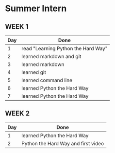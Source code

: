 # Summer Intern

## WEEK 1
| Day | Done |
|---|---|
|1 | read "Learning Python the Hard Way" |
|2 | learned markdown and git|
|3 | learned markdown|
|4 | learned git|
|5 | learned command line|
|6 | learned Python the Hard Way|
|7| learned Python the Hard Way|


## WEEK 2
| Day | Done |
|---|---|
|1 | learned Python the Hard Way|
|2| Python the Hard Way and first video|